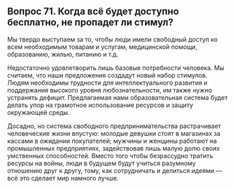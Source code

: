 ## Вопрос 71. Когда всё будет доступно бесплатно, не пропадет ли стимул?

Мы твердо выступаем за то, чтобы люди имели свободный доступ ко всем необходимым товарам и услугам, медицинской помощи, образованию, жилью, питанию и т.д.

Недостаточно удовлетворить лишь базовые потребности человека. Мы считаем, что наши предложения создадут новый набор стимулов. Людям необходимы трудности для интеллектуального развития и поддержания высокого уровня любознательности, им также нужно устранять дефицит. Предлагаемая нами образовательная система будет делать упор на грамотное использование ресурсов и защиту окружающей среды.

Досадно, но система свободного предпринимательства растрачивает человеческие жизни впустую: молодые девушки стоят в магазинах за кассами в ожидании покупателей; мужчины и женщины работают на промышленных предприятиях, задействовав лишь малую долю своих умственных способностей. Вместо того чтобы безрассудно тратить ресурсы на войны, люди в будущем будут учиться разумному отношению друг к другу, тому, как сотрудничать и делиться идеями — всё это сделает мир намного лучше.